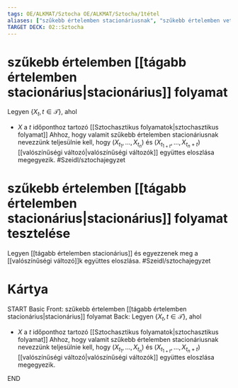 ```yaml
---
tags: OE/ALKMAT/Sztocha OE/ALKMAT/Sztocha/1tétel
aliases: ["szűkebb értelemben stacionáriusnak", "szűkebb értelemben vett stacionárius folyamat"]
TARGET DECK: 02::Sztocha
---
```


# szűkebb értelemben [[tágabb értelemben stacionárius|stacionárius]] folyamat
Legyen $\{X_t, t \in \mathcal{T}\}$, ahol
- $X$ a $t$ időponthoz tartozó [[Sztochasztikus folyamatok|sztochasztikus folyamat]]
Ahhoz, hogy valamit szűkebb értelemben stacionáriusnak nevezzünk teljesülnie kell, hogy $(X_{t_1}, \dots , X_{t_n})$ és $(X_{t_{1+t}}, \dots, X_{t_n + t})$ [[valószínűségi változó|valószínűségi változók]]  együttes eloszlása megegyezik.
#Szeidl/sztochajegyzet 

# szűkebb értelemben [[tágabb értelemben stacionárius|stacionárius]] folyamat tesztelése
Legyen [[tágabb értelemben stacionárius]] és egyezzenek meg a [[valószínűségi változó]]k együttes eloszlása.
#Szeidl/sztochajegyzet 

# Kártya
START
Basic
Front:
szűkebb értelemben [[tágabb értelemben stacionárius|stacionárius]] folyamat
Back:
Legyen $\{X_t, t \in \mathcal{T}\}$, ahol
- $X$ a $t$ időponthoz tartozó [[Sztochasztikus folyamatok|sztochasztikus folyamat]]
Ahhoz, hogy valamit szűkebb értelemben stacionáriusnak nevezzünk teljesülnie kell, hogy $(X_{t_1}, \dots , X_{t_n})$ és $(X_{t_{1+t}}, \dots, X_{t_n + t})$ [[valószínűségi változó|valószínűségi változók]]  együttes eloszlása megegyezik.
<!--ID: 1686074600440-->
END
